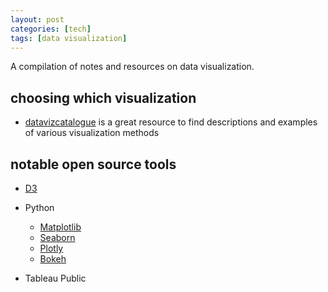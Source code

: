 ```yaml
---
layout: post
categories: [tech]
tags: [data visualization]
---
```


A compilation of notes and resources on data visualization.

<!-- excerpt separator -->

## choosing which visualization

- [datavizcatalogue](http://datavizcatalogue.com/) is a great resource to find descriptions and examples of various visualization methods  

## notable open source tools

- [D3](https://d3js.org/)
- Python
    - [Matplotlib](http://matplotlib.org/)
	- [Seaborn](http://seaborn.pydata.org/)
	- [Plotly](https://plot.ly/)
	- [Bokeh](http://bokeh.pydata.org/)

- Tableau Public
